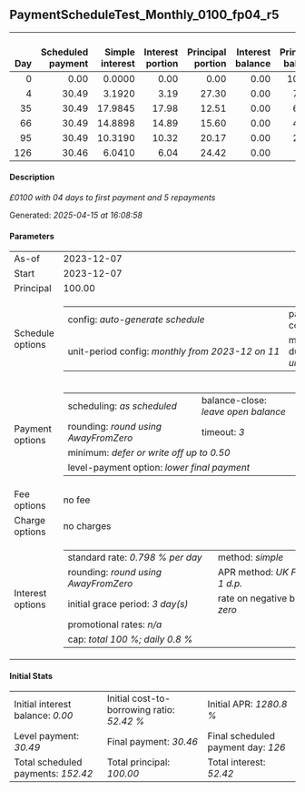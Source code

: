 <h2>PaymentScheduleTest_Monthly_0100_fp04_r5</h2><table><thead style="vertical-align: bottom;"><th style="text-align: right;">Day</th><th style="text-align: right;">Scheduled payment</th><th style="text-align: right;">Simple interest</th><th style="text-align: right;">Interest portion</th><th style="text-align: right;">Principal portion</th><th style="text-align: right;">Interest balance</th><th style="text-align: right;">Principal balance</th><th style="text-align: right;">Total simple interest</th><th style="text-align: right;">Total interest</th><th style="text-align: right;">Total principal</th></thead><tr style="text-align: right;"><td class="ci00">0</td><td class="ci01" style="white-space: nowrap;">0.00</td><td class="ci02">0.0000</td><td class="ci03">0.00</td><td class="ci04">0.00</td><td class="ci05">0.00</td><td class="ci06">100.00</td><td class="ci07">0.0000</td><td class="ci08">0.00</td><td class="ci09">0.00</td></tr><tr style="text-align: right;"><td class="ci00">4</td><td class="ci01" style="white-space: nowrap;">30.49</td><td class="ci02">3.1920</td><td class="ci03">3.19</td><td class="ci04">27.30</td><td class="ci05">0.00</td><td class="ci06">72.70</td><td class="ci07">3.1920</td><td class="ci08">3.19</td><td class="ci09">27.30</td></tr><tr style="text-align: right;"><td class="ci00">35</td><td class="ci01" style="white-space: nowrap;">30.49</td><td class="ci02">17.9845</td><td class="ci03">17.98</td><td class="ci04">12.51</td><td class="ci05">0.00</td><td class="ci06">60.19</td><td class="ci07">21.1765</td><td class="ci08">21.17</td><td class="ci09">39.81</td></tr><tr style="text-align: right;"><td class="ci00">66</td><td class="ci01" style="white-space: nowrap;">30.49</td><td class="ci02">14.8898</td><td class="ci03">14.89</td><td class="ci04">15.60</td><td class="ci05">0.00</td><td class="ci06">44.59</td><td class="ci07">36.0663</td><td class="ci08">36.06</td><td class="ci09">55.41</td></tr><tr style="text-align: right;"><td class="ci00">95</td><td class="ci01" style="white-space: nowrap;">30.49</td><td class="ci02">10.3190</td><td class="ci03">10.32</td><td class="ci04">20.17</td><td class="ci05">0.00</td><td class="ci06">24.42</td><td class="ci07">46.3853</td><td class="ci08">46.38</td><td class="ci09">75.58</td></tr><tr style="text-align: right;"><td class="ci00">126</td><td class="ci01" style="white-space: nowrap;">30.46</td><td class="ci02">6.0410</td><td class="ci03">6.04</td><td class="ci04">24.42</td><td class="ci05">0.00</td><td class="ci06">0.00</td><td class="ci07">52.4264</td><td class="ci08">52.42</td><td class="ci09">100.00</td></tr></table><p><h4>Description</h4><i>£0100 with 04 days to first payment and 5 repayments</i></p><p>Generated: <i>2025-04-15 at 16:08:58</i></p><h4>Parameters</h4><table><tr><td>As-of</td><td>2023-12-07</td></tr><tr><td>Start</td><td>2023-12-07</td></tr><tr><td>Principal</td><td>100.00</td></tr><tr><td>Schedule options</td><td><table><tr><td>config: <i>auto-generate schedule</i></td><td>payment count: <i>5</i></td></tr><tr><td style="white-space: nowrap;">unit-period config: <i>monthly from 2023-12 on 11</i></td><td>max duration: <i>unlimited</i></td></tr></table></td></tr><tr><td>Payment options</td><td><table><tr><td>scheduling: <i>as scheduled</i></td><td>balance-close: <i>leave&nbsp;open&nbsp;balance</i></td></tr><tr><td>rounding: <i>round using AwayFromZero</i></td><td>timeout: <i>3</i></td></tr><tr><td colspan='2'>minimum: <i>defer&nbsp;or&nbsp;write&nbsp;off&nbsp;up&nbsp;to&nbsp;0.50</i></td></tr><tr><td colspan='2'>level-payment option: <i>lower&nbsp;final&nbsp;payment</i></td></tr></table></td></tr><tr><td>Fee options</td><td>no fee</td></tr><tr><td>Charge options</td><td>no charges</td></tr><tr><td>Interest options</td><td><table><tr><td>standard rate: <i>0.798 % per day</i></td><td>method: <i>simple</i></td></tr><tr><td>rounding: <i>round using AwayFromZero</i></td><td>APR method: <i>UK FCA to 1 d.p.</i></td></tr><tr><td>initial grace period: <i>3 day(s)</i></td><td>rate on negative balance: <i>zero</i></td></tr><tr><td colspan="2">promotional rates: <i><i>n/a</i></i></td></tr><tr><td colspan="2">cap: <i>total 100 %; daily 0.8 %</td></tr></table></td></tr></table><h4>Initial Stats</h4><table><tr><td>Initial interest balance: <i>0.00</i></td><td>Initial cost-to-borrowing ratio: <i>52.42 %</i></td><td>Initial APR: <i>1280.8 %</i></td></tr><tr><td>Level payment: <i>30.49</i></td><td>Final payment: <i>30.46</i></td><td>Final scheduled payment day: <i>126</i></td></tr><tr><td>Total scheduled payments: <i>152.42</i></td><td>Total principal: <i>100.00</i></td><td>Total interest: <i>52.42</i></td></tr></table>